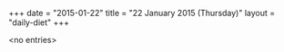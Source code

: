 +++
date = "2015-01-22"
title = "22 January 2015 (Thursday)"
layout = "daily-diet"
+++

<p>&lt;no entries&gt;</p>